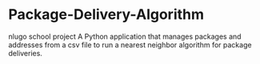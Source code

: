 # Package-Delivery-Algorithm
nlugo school project
A Python application that manages packages and addresses from a csv file to run a nearest neighbor algorithm for package deliveries.
